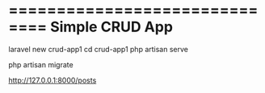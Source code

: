 ==============================
Simple CRUD App
==============================


laravel new crud-app1
cd crud-app1
php artisan serve


php artisan migrate


http://127.0.0.1:8000/posts

